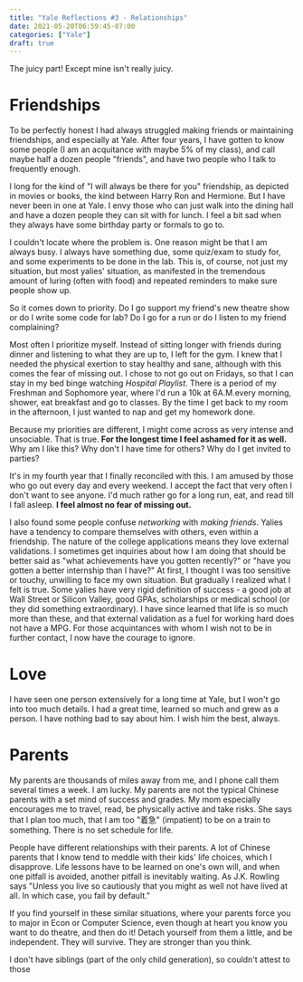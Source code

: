 ```yaml
---
title: "Yale Reflections #3 - Relationships"
date: 2021-05-20T06:59:45-07:00
categories: ["Yale"]
draft: true
---
```


The juicy part! Except mine isn't really juicy. 
# Friendships
   To be perfectly honest I had always struggled making friends or maintaining friendships, and especially at Yale. After four years, I have gotten to know some people (I am an acquitance with maybe 5% of my class), and call maybe half a dozen people "friends", and have two people who I talk to frequently enough.

   I long for the kind of "I will always be there for you" friendship, as depicted in movies or books, the kind between Harry Ron and Hermione. But I have never been in one at Yale. I envy those who can just walk into the dining hall and have a dozen people they can sit with for lunch. I feel a bit sad when they always have some birthday party or formals to go to.

   I couldn't locate where the problem is. One reason might be that I am always busy. I always have something due, some quiz/exam to study for, and some experiments to be done in the lab. This is, of course, not just my situation, but most yalies' situation, as manifested in the tremendous amount of luring (often with food) and repeated reminders to make sure people show up. 

   So it comes down to priority. Do I go support my friend's new theatre show or do I write some code for lab? Do I go for a run or do I listen to my friend complaining? 

   Most often I prioritize myself. Instead of sitting longer with friends during dinner and listening to what they are up to, I left for the gym. I knew that I needed the physical exertion to stay healthy and sane, although with this comes the fear of missing out. I chose to not go out on Fridays, so that I can stay in my bed binge watching *Hospital Playlist*. There is a period of my Freshman and Sophomore year, where I'd run a 10k at 6A.M.every morning, shower, eat breakfast and go to classes. By the time I get back to my room in the afternoon, I just wanted to nap and get my homework done. 

   Because my priorities are different, I might come across as very intense and unsociable. That is true. **For the longest time I feel ashamed for it as well.** Why am I like this? Why don't I have time for others? Why do I get invited to parties? 

   It's in my fourth year that I finally reconciled with this. I am amused by those who go out every day and every weekend. I accept the fact that very often I don't want to see anyone. I'd much rather go for a long run, eat, and read till I fall asleep. **I feel almost no fear of missing out.**

   I also found some people confuse *networking* with *making friends*. Yalies have a tendency to compare themselves with others, even within a friendship. The nature of the college applications means they love external validations. I sometimes get inquiries about how I am doing that should be better said as "what achievements have you gotten recently?" or "have you gotten a better internship than I have?" At first, I thought I was too sensitive or touchy, unwilling to face my own situation. But gradually I realized what I felt is true. Some yalies have very rigid definition of success - a good job at Wall Street or Silicon Valley, good GPAs, scholarships or medical school (or they did something extraordinary). I have since learned that life is so much more than these, and that external validation as a fuel for working hard does not have a MPG. For those acquintances with whom I wish not to be in further contact, I now have the courage to ignore. 

# Love  

I have seen one person extensively for a long time at Yale, but I won't go into too much details. I had a great time, learned so much and grew as a person. I have nothing bad to say about him. I wish him the best, always.

# Parents

My parents are thousands of miles away from me, and I phone call them several times a week. I am lucky. My parents are not the typical Chinese parents with a set mind of success and grades. My mom especially encourages me to travel, read, be physically active and take risks. She says that I plan too much, that I am too "着急" (impatient) to be on a train to something. There is no set schedule for life. 

People have different relationships with their parents. A lot of Chinese parents that I know tend to meddle with their kids' life choices, which I disapprove. Life lessons have to be learned on one's own will, and when one pitfall is avoided, another pitfall is inevitably waiting. As J.K. Rowling says "Unless you live so cautiously that you might as well not have lived at all. In which case, you fail by default." 

If you find yourself in these similar situations, where your parents force you to major in Econ or Computer Science, even though at heart you know you want to do theatre, and then do it! Detach yourself from them a little, and be independent. They will survive. They are stronger than you think. 

I don't have siblings (part of the only child generation), so couldn't attest to those

